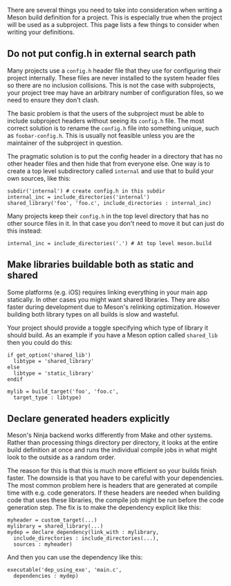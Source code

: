 There are several things you need to take into consideration when writing a Meson build definition for a project. This is especially true when the project will be used as a subproject. This page lists a few things to consider when writing your definitions.

## Do not put config.h in external search path

Many projects use a `config.h` header file that they use for configuring their project internally. These files are never installed to the system header files so there are no inclusion collisions. This is not the case with subprojects, your project tree may have an arbitrary number of configuration files, so we need to ensure they don't clash.

The basic problem is that the users of the subproject must be able to include subproject headers without seeing its `config.h` file. The most correct solution is to rename the `config.h` file into something unique, such as `foobar-config.h`. This is usually not feasible unless you are the maintainer of the subproject in question.

The pragmatic solution is to put the config header in a directory that has no other header files and then hide that from everyone else. One way is to create a top level subdirectory called `internal` and use that to build your own sources, like this:

    subdir('internal') # create config.h in this subdir
    internal_inc = include_directories('internal')
    shared_library('foo', 'foo.c', include_directories : internal_inc)

Many projects keep their `config.h` in the top level directory that has no other source files in it. In that case you don't need to move it but can just do this instead:

    internal_inc = include_directories('.') # At top level meson.build

## Make libraries buildable both as static and shared

Some platforms (e.g. iOS) requires linking everything in your main app statically. In other cases you might want shared libraries. They are also faster during development due to Meson's relinking optimization. However building both library types on all builds is slow and wasteful.

Your project should provide a toggle specifying which type of library it should build. As an example if you have a Meson option called `shared_lib` then you could do this:

    if get_option('shared_lib')
      libtype = 'shared_library'
    else
      libtype = 'static_library'
    endif

    mylib = build_target('foo', 'foo.c',
      target_type : libtype)

## Declare generated headers explicitly

Meson's Ninja backend works differently from Make and other systems. Rather than processing things directory per directory, it looks at the entire build definition at once and runs the individual compile jobs in what might look to the outside as a random order.

The reason for this is that this is much more efficient so your builds finish faster. The downside is that you have to be careful with your dependencies. The most common problem here is headers that are generated at compile time with e.g. code generators. If these headers are needed when building code that uses these libraries, the compile job might be run before the code generation step. The fix is to make the dependency explicit like this:

    myheader = custom_target(...)
    mylibrary = shared_library(...)
    mydep = declare_dependency(link_with : mylibrary,
      include_directories : include_directories(...),
      sources : myheader)

And then you can use the dependency like this:

    executable('dep_using_exe', 'main.c',
      dependencies : mydep)
